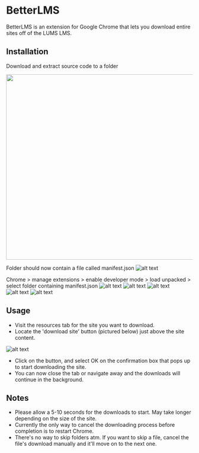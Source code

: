 # BetterLMS

BetterLMS is an extension for Google Chrome that lets you download entire sites off of the LUMS LMS.

## Installation
Download and extract source code to a folder

<img src="https://i.imgur.com/m59UWyE.jpeg" width="1000" height="500" />

Folder should now contain a file called manifest.json
![alt text](https://i.imgur.com/QYCE1SM.jpg)

Chrome > manage extensions > enable developer mode > load unpacked > select folder containing manifest.json
![alt text](https://i.imgur.com/wE3FWR5.jpg)
![alt text](https://i.imgur.com/1O5YhON.jpg)
![alt text](https://i.imgur.com/FOQmdA1.jpg)
![alt text](https://i.imgur.com/QY1c82X.jpg)
![alt text](https://i.imgur.com/DwDMzZ5.jpg)


## Usage
* Visit the resources tab for the site you want to download.
* Locate the 'download site' button (pictured below) just above the site content.

![alt text](https://i.imgur.com/08OEx46.png)

* Click on the button, and select OK on the confirmation box that pops up to start downloading the site.
* You can now close the tab or navigate away and the downloads will continue in the background.

## Notes
* Please allow a 5-10 seconds for the downloads to start. May take longer depending on the size of the site.
* Currently the only way to cancel the downloading process before completion is to restart Chrome.
* There's no way to skip folders atm. If you want to skip a file, cancel the file's download manually and it'll move on to the next one.
